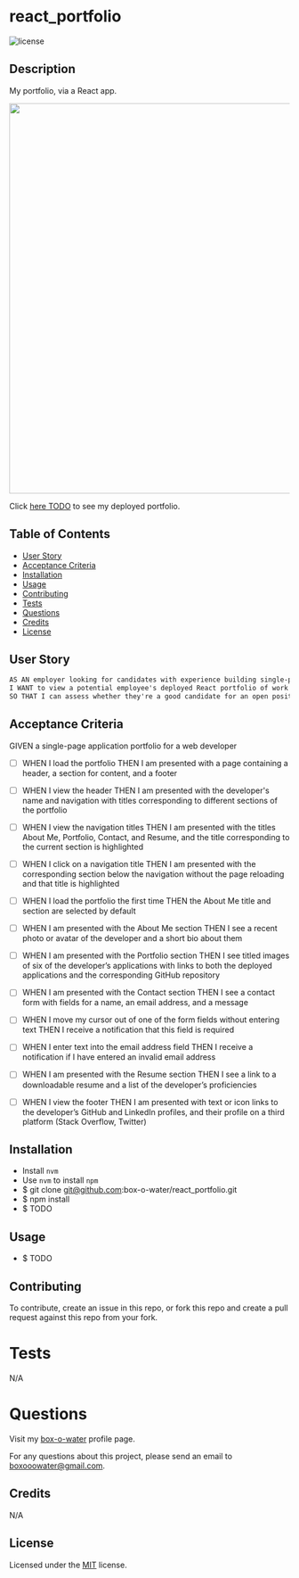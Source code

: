 # react_portfolio

![license](https://img.shields.io/static/v1?label=license&message=MIT&color=blue)

## Description

My portfolio, via a React app.

<img src="/assets/images/react_portfolio_preview.png" width="700"/>

Click [here TODO]() to see my deployed portfolio.

## Table of Contents

- [User Story](#user-story)
- [Acceptance Criteria](#acceptance-criteria)
- [Installation](#installation)
- [Usage](#usage)
- [Contributing](#contributing)
- [Tests](#tests)
- [Questions](#questions)
- [Credits](#credits)
- [License](#license)

## User Story

```md
AS AN employer looking for candidates with experience building single-page applications
I WANT to view a potential employee's deployed React portfolio of work samples
SO THAT I can assess whether they're a good candidate for an open position
```

## Acceptance Criteria

GIVEN a single-page application portfolio for a web developer

- [ ] WHEN I load the portfolio
      THEN I am presented with a page containing a header, a section for content, and a footer

- [ ] WHEN I view the header
      THEN I am presented with the developer's name and navigation with titles corresponding to different sections of the portfolio

- [ ] WHEN I view the navigation titles
      THEN I am presented with the titles About Me, Portfolio, Contact, and Resume, and the title corresponding to the current section is highlighted

- [ ] WHEN I click on a navigation title
      THEN I am presented with the corresponding section below the navigation without the page reloading and that title is highlighted

- [ ] WHEN I load the portfolio the first time
      THEN the About Me title and section are selected by default

- [ ] WHEN I am presented with the About Me section
      THEN I see a recent photo or avatar of the developer and a short bio about them

- [ ] WHEN I am presented with the Portfolio section
      THEN I see titled images of six of the developer’s applications with links to both the deployed applications and the corresponding GitHub repository

- [ ] WHEN I am presented with the Contact section
      THEN I see a contact form with fields for a name, an email address, and a message

- [ ] WHEN I move my cursor out of one of the form fields without entering text
      THEN I receive a notification that this field is required

- [ ] WHEN I enter text into the email address field
      THEN I receive a notification if I have entered an invalid email address

- [ ] WHEN I am presented with the Resume section
      THEN I see a link to a downloadable resume and a list of the developer’s proficiencies

- [ ] WHEN I view the footer
      THEN I am presented with text or icon links to the developer’s GitHub and LinkedIn profiles, and their profile on a third platform (Stack Overflow, Twitter)

## Installation

- Install `nvm`
- Use `nvm` to install `npm`
- $ git clone git@github.com:box-o-water/react_portfolio.git
- $ npm install
- $ TODO

## Usage

- $ TODO

## Contributing

To contribute, create an issue in this repo, or fork this repo and create a pull request against this repo from your fork.

# Tests

N/A

# Questions

Visit my [box-o-water](https://github.com/box-o-water) profile page.

For any questions about this project, please send an email to <boxooowater@gmail.com>.

## Credits

N/A

## License

Licensed under the [MIT](/LICENSE) license.
